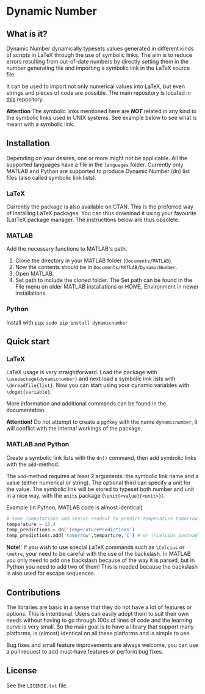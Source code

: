 Dynamic Number
==============

What is it?
-----------

Dynamic Number dynamically typesets values generated in different kinds of scripts in LaTeX through the use of symbolic links. The aim is to reduce errors resulting from out-of-date numbers by directly setting them in the number generating file and importing a symbolic link in the LaTeX source file.

It can be used to import not only numerical values into LaTeX, but even strings and pieces of code are possible. The main repository is located in [this](https://github.com/opieters/DynamicNumber) repository.

**Attention** The symbolic links mentioned here are ***NOT*** related in any kind to the symbolic links used in UNIX systems. See example below to see what is meant with a symbolic link.

Installation
------------

Depending on your desires, one or more might not be applicable. All the supported languages have a file in the `languages` folder. Currently only MATLAB and Python are supported to produce Dynamic Number (dn) list files (also called symbolic link lists).

### LaTeX

Currently the package is also available on CTAN. This is the preferred way of installing LaTeX packages. You can thus download it using your favourite (La)TeX package manager. The instructions below are thus obsolete.

### MATLAB

Add the necessary functions to MATLAB's path.

1. Clone the directory in your MATLAB folder (`Documents/MATLAB`).
2. Now the contents should be in `Documents/MATLAB/DynamicNumber`.
3. Open MATLAB.
4. Set path to include the cloned folder. The Set path can be found in the File menu on older MATLAB installations or HOME, Environment in newer installations.

### Python

Install with `pip`: `sudo pip install dynamicnumber`

Quick start
-----------

### LaTeX

LaTeX usage is very straightforward. Load the package with `\usepackage{dynamicnumber}` and next load a symbolic link lists with `\dnreadfile{list}`. Now you can start using your dynamic variables with `\dnget{variable}`.

More information and additional commands can be found in the documentation.

**Attention!** Do not attempt to create a `pgfkey` with the name `dynamicnumber`, it will conflict with the internal workings of the package.

### MATLAB and Python

Create a symbolic link lists with the `dn()` command, then add symbolic links with the `add`-method.

The `add`-method requires at least 2 arguments: the symbolic link name and a value (either numerical or string). The optional third can specify a unit for the value. The symbolic link will be stored to typeset both number and unit in a nice way, with the `units` package (`\unit{<value}{<unit>}`).

Example (in Python, MATLAB code is almost identical)

```python
# Some computations and sensor readout to predict temperature tomorrow:
temperature = 23.4
temp_predictions = dn('TemperaturePredictions')
temp_predictions.add('tomorrow',temparture,'C') # or \\Celcius instead of C
```

**Note!**: If you wish to use special LaTeX commands such as `\Celcius` or `\metre`, your need to be careful with the use of the backslash. In MATLAB you only need to add one backslash because of the way it is parsed, but in Python you need to add two of them! This is needed because the backslash is also used for escape sequences.

Contributions
-------------

The libraries are basic in a sense that they do not have a lot of features or options. This is intentional. Users can easily adopt them to suit their own needs without having to go through 100s of lines of code and the learning curve is very small. So the main goal is to have a library that support many platforms, is (almost) identical on all these platforms and is simple to use.

Bug fixes and small feature improvements are always welcome, you can use a pull request to add must-have features or perform bug fixes.

License
-------

See the `LICENSE.txt` file.
